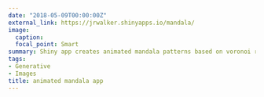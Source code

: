 ```yaml
---
date: "2018-05-09T00:00:00Z"
external_link: https://jrwalker.shinyapps.io/mandala/
image:
  caption:
  focal_point: Smart
summary: Shiny app creates animated mandala patterns based on voronoi regions - configured by radius, palette, points
tags:
- Generative
- Images
title: animated mandala app
---
```

